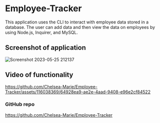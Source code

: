 # Employee-Tracker

This application uses the CLI to interact with employee data stored in a database. The user can add data and then view the data on employees by using Node.js, Inquirer, and MySQL.

## Screenshot of application

![Screenshot 2023-05-25 212137](https://github.com/Chelsea-Marie/Employee-Tracker/assets/116038369/ba0218be-afbf-4fbd-a0eb-4f5038ec9ff4)

## Video of functionality

https://github.com/Chelsea-Marie/Employee-Tracker/assets/116038369/64928ea9-ae2e-4aad-9408-e96e2cf84522

### GitHub repo

https://github.com/Chelsea-Marie/Employee-Tracker

